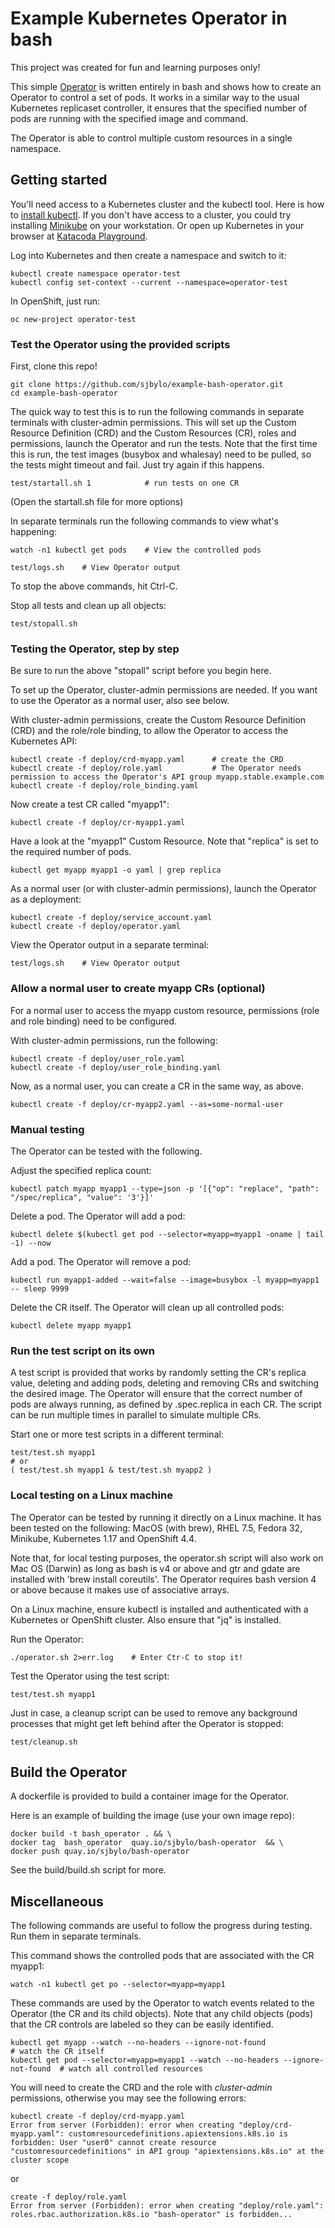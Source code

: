 # Example Kubernetes Operator in bash

This project was created for fun and learning purposes only!

This simple [Operator](https://kubernetes.io/docs/concepts/extend-kubernetes/operator/) is written entirely in bash and shows how to create an Operator to control a set of pods.  It works in a similar way to the usual Kubernetes replicaset controller, it ensures that the specified number of pods are running with the specified image and command.

The Operator is able to control multiple custom resources in a single namespace. 

## Getting started

You'll need access to a Kubernetes cluster and the kubectl tool.  Here is how to [install kubectl](https://kubernetes.io/docs/tasks/tools/install-kubectl/). If you don't have access to a cluster, you could try installing [Minikube](https://minikube.sigs.k8s.io/docs/) on your workstation.  Or open up Kubernetes in your browser at [Katacoda Playground](https://katacoda.com/courses/kubernetes/playground).

Log into Kubernetes and then create a namespace and switch to it:

```
kubectl create namespace operator-test
kubectl config set-context --current --namespace=operator-test
```

In OpenShift, just run:

```
oc new-project operator-test
```

### Test the Operator using the provided scripts

First, clone this repo!

```
git clone https://github.com/sjbylo/example-bash-operator.git
cd example-bash-operator
```

The quick way to test this is to run the following commands in separate terminals with cluster-admin permissions. This will set up the Custom Resource Definition (CRD) and the Custom Resources (CR), roles and permissions, launch the Operator and run the tests.  Note that the first time this is run, the test images (busybox and whalesay) need to be pulled, so the tests might timeout and fail.  Just try again if this happens.  

```
test/startall.sh 1            # run tests on one CR 
```
(Open the startall.sh file for more options) 

In separate terminals run the following commands to view what's happening:

```
watch -n1 kubectl get pods    # View the controlled pods
```

```
test/logs.sh    # View Operator output
```


To stop the above commands, hit Ctrl-C. 


Stop all tests and clean up all objects:

```
test/stopall.sh
```


### Testing the Operator, step by step

Be sure to run the above "stopall" script before you begin here.

To set up the Operator, cluster-admin permissions are needed.  If you want to use the Operator as a normal user, also see below. 

With cluster-admin permissions, create the Custom Resource Definition (CRD) and the role/role binding, to allow the Operator to access the Kubernetes API:

```
kubectl create -f deploy/crd-myapp.yaml      # create the CRD
kubectl create -f deploy/role.yaml           # The Operator needs permission to access the Operator's API group myapp.stable.example.com
kubectl create -f deploy/role_binding.yaml  
```

Now create a test CR called "myapp1":

```
kubectl create -f deploy/cr-myapp1.yaml	 
```

Have a look at the "myapp1" Custom Resource.  Note that "replica" is set to the required number of pods.

```
kubectl get myapp myapp1 -o yaml | grep replica
```


As a normal user (or with cluster-admin permissions), launch the Operator as a deployment:

```
kubectl create -f deploy/service_account.yaml
kubectl create -f deploy/operator.yaml
```

View the Operator output in a separate terminal:

```
test/logs.sh    # View Operator output
```

### Allow a normal user to create myapp CRs (optional)

For a normal user to access the myapp custom resource, permissions (role and role binding) need to be configured.

With cluster-admin permissions, run the following:

```
kubectl create -f deploy/user_role.yaml
kubectl create -f deploy/user_role_binding.yaml  
```

Now, as a normal user, you can create a CR in the same way, as above.

```
kubectl create -f deploy/cr-myapp2.yaml	--as=some-normal-user
```

### Manual testing

The Operator can be tested with the following.

Adjust the specified replica count:

```
kubectl patch myapp myapp1 --type=json -p '[{"op": "replace", "path": "/spec/replica", "value": '3'}]'
```

Delete a pod.  The Operator will add a pod:

```
kubectl delete $(kubectl get pod --selector=myapp=myapp1 -oname | tail -1) --now
```

Add a pod.  The Operator will remove a pod:

```
kubectl run myapp1-added --wait=false --image=busybox -l myapp=myapp1 -- sleep 9999
```

Delete the CR itself.  The Operator will clean up all controlled pods:

```
kubectl delete myapp myapp1
```


### Run the test script on its own

A test script is provided that works by randomly setting the CR's replica value, deleting and adding pods, deleting and removing CRs and switching the desired image.  The Operator will ensure that the correct number of pods are always running, as defined by .spec.replica in each CR.  The script can be run multiple times in parallel to simulate multiple CRs.

Start one or more test scripts in a different terminal:

```
test/test.sh myapp1
# or
( test/test.sh myapp1 & test/test.sh myapp2 )
```



### Local testing on a Linux machine

The Operator can be tested by running it directly on a Linux machine.  It has been tested on the following: MacOS (with brew), RHEL 7.5, Fedora 32, Minikube, Kubernetes 1.17 and OpenShift 4.4.

Note that, for local testing purposes, the operator.sh script will also work on Mac OS (Darwin) as long as bash is v4 or above and gtr and gdate are installed with 'brew install coreutils'.  The Operator requires bash version 4 or above because it makes use of associative arrays.

On a Linux machine, ensure kubectl is installed and authenticated with a Kubernetes or OpenShift cluster.  Also ensure that "jq" is installed.

Run the Operator:

```
./operator.sh 2>err.log    # Enter Ctr-C to stop it!
```

Test the Operator using the test script:

```
test/test.sh myapp1
```

Just in case, a cleanup script can be used to remove any background processes that might get left behind after the Operator is stopped:

```
test/cleanup.sh
```

## Build the Operator

A dockerfile is provided to build a container image for the Operator. 

Here is an example of building the image (use your own image repo):

```
docker build -t bash_operator . && \
docker tag  bash_operator  quay.io/sjbylo/bash-operator  && \
docker push quay.io/sjbylo/bash-operator 
```

See the build/build.sh script for more.


## Miscellaneous

The following commands are useful to follow the progress during testing.  Run them in separate terminals. 

This command shows the controlled pods that are associated with the CR myapp1:

```
watch -n1 kubectl get po --selector=myapp=myapp1
```

These commands are used by the Operator to watch events related to the Operator (the CR and its child objects). Note that any child objects (pods) that the CR controls are labeled so they can be easily identified.

```
kubectl get myapp --watch --no-headers --ignore-not-found                           # watch the CR itself
kubectl get pod --selector=myapp=myapp1 --watch --no-headers --ignore-not-found  # watch all controlled resources 
```

You will need to create the CRD and the role with _cluster-admin_ permissions, otherwise you may see the following errors:

```
kubectl create -f deploy/crd-myapp.yaml
Error from server (Forbidden): error when creating "deploy/crd-myapp.yaml": customresourcedefinitions.apiextensions.k8s.io is forbidden: User "user0" cannot create resource "customresourcedefinitions" in API group "apiextensions.k8s.io" at the cluster scope
```
 
or

```
create -f deploy/role.yaml
Error from server (Forbidden): error when creating "deploy/role.yaml": roles.rbac.authorization.k8s.io "bash-operator" is forbidden...
```


